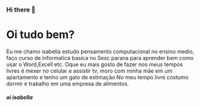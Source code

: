 ### Hi there 👋

<!--
**is4jj/is4jj** is a ✨ _special_ ✨ repository because its `README.md` (this file) appears on your GitHub profile.
-->

<h1>Oi tudo bem?</h1>
 Eu me chamo isabella estudo pensamento computacional no ensino medio, faço curso de informatica basica no Sesc parana para aprender bem como usar o Word,Excell etc. 
 Oque eu mais gosto de fazer nos meus tempos livres é mexer no celular e assistir tv, moro com minha mãe em um apartamento e tenho um gato de estimação
 No meu tempo livre costumo dormir e trabalho em uma empresa de alimentos.

<h5>oi isabella</h5>
